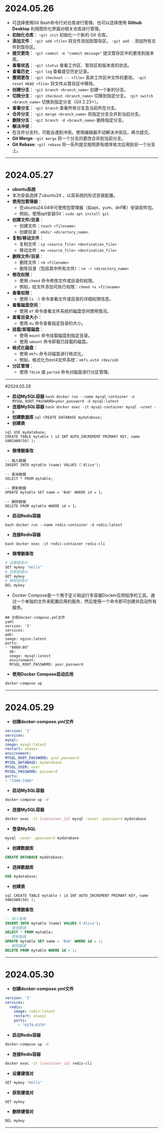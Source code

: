 # 2024.05.26
- 可选择使用Git Bash命令行对仓库进行管理，也可以选择使用 **Github Desktop** 利用图形化界面对相关仓库进行管理。
- **初始化仓库**：
  -`git init` 初始化一个新的 Git 仓库。
- **添加文件**：
  -`git add <file>` 将文件添加到暂存区。
  -`git add .` 添加所有文件到暂存区。
- **提交更改**：
  -`git commit -m "commit message"` 提交暂存区中的更改到版本库。
- **查看状态**：
  -`git status` 查看工作区、暂存区和版本库的状态。
- **查看历史**：
  -`git log` 查看提交历史记录。
- **撤销更改**：
  -`git checkout -- <file>` 丢弃工作区中文件的更改。
  -`git reset HEAD <file>` 将文件从暂存区中移除。
- **创建分支**：
  -`git branch <branch_name>` 创建一个新的分支。
- **切换分支**：
  -`git checkout <branch_name>` 切换到指定分支。
  -`git switch <branch_name>` 切换到指定分支（Git 2.23+）。
- **查看分支**：
  -`git branch` 查看所有分支及当前所在分支。
- **合并分支**：
  -`git merge <branch_name>` 将指定分支合并到当前分支。
- **删除分支**：
  -`git branch -d <branch_name>` 删除指定分支。
- **解决冲突**：
- 在合并分支时，可能会遇到冲突。使用编辑器手动解决冲突后，再次提交。
- **Git Merge**:
  -`git merge` 将一个分支的更改合并到当前分支。
- **Git Rebase**:
  -`git rebase` 将一系列提交按照原有顺序依次应用到另一个分支上。

---
# 2024.05.27
- **ubuntu系统**
 - 本次安装选择了ubuntu24 ，以双系统的形式安装配置。
- **使用包管理器**：
  - 在ubuntu24.04中可使用包管理器（如apt、yum、dnf等）安装软件包。
  - 例如，使用apt安装Git：`sudo apt install git`
- **创建文件/目录**：
  - 创建文件：`touch <filename>`
  - 创建目录：`mkdir <directory_name>`
- **复制/移动文件**：
  - 复制文件：`cp <source_file> <destination_file>`
  - 移动文件：`mv <source_file> <destination_file>`
- **删除文件/目录**：
  - 删除文件：`rm <filename>`
  - 删除目录（包括其中所有文件）：`rm -r <directory_name>`
- **修改权限**：
    - 使用 `chmod` 命令修改文件或目录的权限。
    - 例如，给文件添加可执行权限：`chmod +x <filename>`
- **查看权限**：
    - 使用 `ls -l` 命令查看文件或目录的详细权限信息。
- **查看磁盘空间**：
    - 使用 `df` 命令查看文件系统的磁盘空间使用情况。
- **查看目录大小**：
    - 使用 `du` 命令查看指定目录的大小。
-   **挂载/卸载磁盘**：
    - 使用 `mount` 命令挂载磁盘到指定目录。
    - 使用 `umount` 命令卸载已挂载的磁盘。
- **格式化磁盘**：
    - 使用 `mkfs` 命令对磁盘进行格式化。
    - 例如，格式化为ext4文件系统：`mkfs.ext4 /dev/sdX`
- **分区管理**：
    - 使用 `fdisk` 或 `parted` 命令对磁盘进行分区管理。
    
---
#2024.05.28
- **启动MySQL容器**
```bash docker run --name mysql-container -e MYSQL_ROOT_PASSWORD=your_password -d mysql:latest```
- **连接MySQL容器**
```bash docker exec -it mysql-container mysql -uroot -p ```
- **创建数据库**
```sql CREATE DATABASE mydatabase; ```
- **创建表**
```
sql USE mydatabase;
CREATE TABLE mytable ( id INT AUTO_INCREMENT PRIMARY KEY, name VARCHAR(50) );
```
- **做增删查改**
```
-- 插入数据
INSERT INTO mytable (name) VALUES ('Alice');
```
```
-- 查询数据
SELECT * FROM mytable;
```
```
-- 更新数据
UPDATE mytable SET name = 'Bob' WHERE id = 1;
```
```
-- 删除数据
DELETE FROM mytable WHERE id = 1;
```
- **启动Redis容器**
```
bash docker run --name redis-container -d redis:latest
```
- **连接Redis容器**
```
bash docker exec -it redis-container redis-cli
```
- **做增删查改**
```bash
# 设置键值对
SET mykey "Hello"
# 获取键值对
GET mykey
# 删除键值对
DEL mykey
```
- Docker Compose是一个用于定义和运行多容器Docker应用程序的工具。通过一个单独的文件来配置应用的服务，然后使用一个命令即可创建并启动所有服务。
```
## 示例docker-compose.yml文件
yaml
version: '3'
services:
web:
image: nginx:latest
ports:
- "8080:80"
  db:
  image: mysql:latest
  environment:
  MYSQL_ROOT_PASSWORD: your_password
```
- **使用Docker Compose启动应用**
```bash
docker-compose up
```

---
# 2024.05.29
- **创建docker-compose.yml文件**
```yaml
version: '3'
services:
mysql:
image: mysql:latest
restart: always
environment:
MYSQL_ROOT_PASSWORD: your_password
MYSQL_DATABASE: mydatabase
MYSQL_USER: user
MYSQL_PASSWORD: password
ports:
- "3306:3306"
```
- **启动MySQL容器**
```bash
docker-compose up -d
```
- **连接MySQL容器**
```bash
docker exec -it [container_id] mysql -uuser -ppassword mydatabase
```
- **登录MySQL**
```bash
mysql -uuser -ppassword mydatabase
```
- **创建数据库**
```sql
CREATE DATABASE mydatabase;
```
- **选择数据库**
```sql
USE mydatabase;
```
- **创建表**
```
sql CREATE TABLE mytable ( id INT AUTO_INCREMENT PRIMARY KEY, name VARCHAR(50) );
```
- **做增删查改**
```sql
-- 插入数据
INSERT INTO mytable (name) VALUES ('Alice');
-- 查询数据
SELECT * FROM mytable;
-- 更新数据
UPDATE mytable SET name = 'Bob' WHERE id = 1;
-- 删除数据
DELETE FROM mytable WHERE id = 1;
```

---
# 2024.05.30
- **创建docker-compose.yml文件**
```yaml
version: '3'
services:
  redis:
    image: redis:latest
    restart: always
    ports:
      - "6379:6379"
```
- **启动Redis容器**
```bash
docker-compose up -d
```
- **连接Redis容器**
```bash
docker exec -it [container_id] redis-cli
```
- **设置键值对**
```bash
SET mykey "Hello"
```
- **获取键值对**
```bash
GET mykey
```
- **删除键值对**
```bash
DEL mykey
```

---
